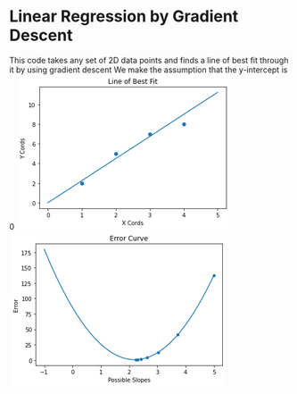 # Linear Regression by Gradient Descent
This code takes any set of 2D data points and finds a line of best fit through it by using gradient descent
We make the assumption that the y-intercept is 0
![Image](GradientDescent3Plot2.png)
![Image](GradientDescent3Plot1.png)
